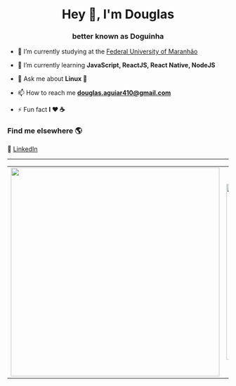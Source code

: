 <h1 align="center">Hey 👋, I'm Douglas</h1>
<h3 align="center">better known as Doguinha</h3>

- 🔭 I’m currently studying at the [Federal University of Maranhão](https://portalpadrao.ufma.br/)

- 🌱 I’m currently learning **JavaScript, ReactJS, React Native, NodeJS**

- 💬 Ask me about **Linux 🐧**

- 📫 How to reach me **douglas.aguiar410@gmail.com**

- ⚡ Fun fact **I ❤️️ ☕**

### Find me elsewhere 🌎

💼 [LinkedIn](https://www.linkedin.com/in/douglas-aguiar-oliveira/) <br>

<!-- <p align="center">
  <img src="https://github-readme-stats.vercel.app/api?username=heyloh&show_icons=true" />
</p> -->
---

<center>
    <table align="center">
      <tr>
          <td>
              <img width="475px" align="center" src="https://github-readme-stats.vercel.app/api?username=doug-22&count_private=true&hide_border=true" />
          </td>
          <td>
              <img width="400px" align="center" src="https://github-readme-stats.vercel.app/api/top-langs/?username=doug-22&hide=html&layout=compact&count_private=true&hide_border=true" />               </td>
      </tr>  
    </table>
</center>
